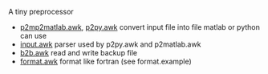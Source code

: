 A tiny preprocessor

* [p2mp2matlab.awk](p2matlab.awk), [p2py.awk](p2py.awk) convert input
     file into file matlab or python can use
* [input.awk](input.awk) parser used by p2py.awk and p2matlab.awk
* [b2b.awk](b2b.awk) read and write backup file
* [format.awk](format.awk) format like fortran (see format.example)
